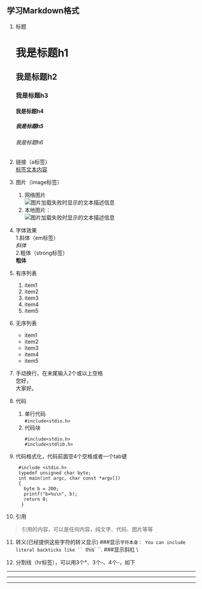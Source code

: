 ## 学习Markdown格式

1. 标题
   # 我是标题h1
   ## 我是标题h2
   ### 我是标题h3
   #### 我是标题h4 
   ##### 我是标题h5
   ###### 我是标题h6 

2. 链接（a标签）  
   [标签文本内容](http://www.baidu.com "title可选")

3. 图片（image标签）  
   1. 网络图片  
      ![图片加载失败时显示的文本描述信息](https://tse4-mm.cn.bing.net/th/id/OIP-C.duz6S7Fvygrqd6Yj_DcXAQHaF7?rs=1&pid=ImgDetMain,"title可选")
   2. 本地图片：  
      ![图片加载失败时显示的文本描述信息](/images/1.jpg,"title可选")

4. 字体效果  
   1.斜体（em标签）  
     *斜体*  
   2.粗体（strong标签）  
     **粗体**

5. 有序列表  
   1. item1  
   2. item2  
   3. item3  
   4. item4  
   5. item5  

6. 无序列表
   * item1  
   * item2  
   * item3  
   * item4  
   * item5  

7. 手动换行，在末尾输入2个或以上空格  
   您好，  
   大家好。
8. 代码
   1. 单行代码  
      `#include<stdio.h>`   
   2. 代码块  
      ```
      #include<stdio.h>   
      #include<stdlib.h>
      ```
9. 代码格式化，代码前面空4个空格或者一个tab键   

        #include <stdio.h>
        typedef unsigned char byte;
        int main(int argc, char const *argv[])  
        {  
          byte b = 200;  
          printf("b=%u\n", b);  
          return 0;  
         }           

10. 引用
   > 引用的内容，可以是任何内容，纯文字、代码、图片等等


11. 转义(已经提供这些字符的转义显示)
    ###显示`字符本身：
    You can include literal backticks
    like `` `this` ``.
    ###显示斜杠
    \

12. 分割线（hr标签），可以用3个*、3个-、4个-，如下

   * * * 
   ---
   - - - -
